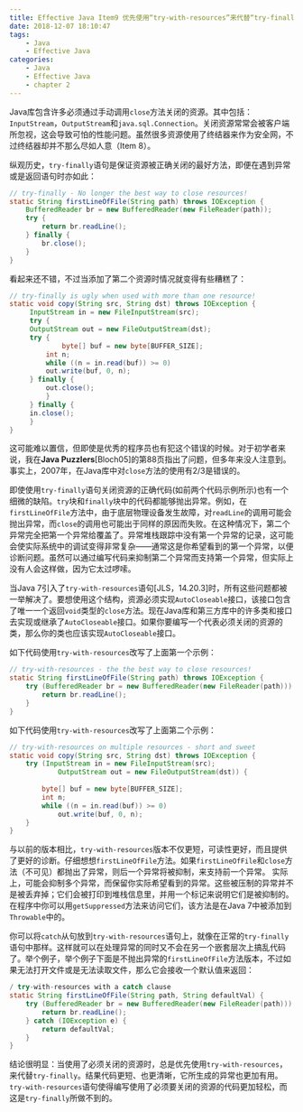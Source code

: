 ```yaml
---
title: Effective Java Item9 优先使用“try-with-resources”来代替“try-finally”
date: 2018-12-07 18:10:47
tags:
    - Java
    - Effective Java
categories:
    - Java
    - Effective Java
    - chapter 2
---
```


Java库包含许多必须通过手动调用`close`方法关闭的资源。其中包括：`InputStream`，`OutputStream`和`java.sql.Connection`。关闭资源常常会被客户端所忽视，这会导致可怕的性能问题。虽然很多资源使用了终结器来作为安全网，不过终结器却并不那么尽如人意（Item 8）。
<!-- more -->

纵观历史，`try-finally`语句是保证资源被正确关闭的最好方法，即便在遇到异常或是返回语句时亦如此：

``` java
// try-finally - No longer the best way to close resources!
static String firstLineOfFile(String path) throws IOException {
	BufferedReader br = new BufferedReader(new FileReader(path));
	try {
		return br.readLine();
	} finally {
		br.close();
	}
}
```

看起来还不错，不过当添加了第二个资源时情况就变得有些糟糕了：

``` java
// try-finally is ugly when used with more than one resource!
static void copy(String src, String dst) throws IOException {
     InputStream in = new FileInputStream(src);
     try {
	 OutputStream out = new FileOutputStream(dst);
	 try {
             byte[] buf = new byte[BUFFER_SIZE];
	     int n;
	     while ((n = in.read(buf)) >= 0)
		 out.write(buf, 0, n);
	 } finally {
	     out.close();
         }
     } finally {
	 in.close();
     }
}
```

这可能难以置信，但即使是优秀的程序员也有犯这个错误的时候。对于初学者来说，我在**Java Puzzlers**[Bloch05]的第88页指出了问题，但多年来没人注意到。事实上，2007年，在Java库中对`close`方法的使用有2/3是错误的。

即使使用`try-finally`语句关闭资源的正确代码(如前两个代码示例所示)也有一个细微的缺陷。`try`块和`finally`块中的代码都能够抛出异常。例如，在`firstLineOfFile`方法中，由于底层物理设备发生故障，对`readLine`的调用可能会抛出异常，而`close`的调用也可能出于同样的原因而失败。在这种情况下，第二个异常完全把第一个异常给覆盖了。异常堆栈跟踪中没有第一个异常的记录，这可能会使实际系统中的调试变得非常复杂——通常这是你希望看到的第一个异常，以便诊断问题。虽然可以通过编写代码来抑制第二个异常而支持第一个异常，但实际上没有人会这样做，因为它太过啰嗦。

当Java 7引入了`try-with-resources`语句[JLS，14.20.3]时，所有这些问题都被一举解决了。要想使用这个结构，资源必须实现`AutoCloseable`接口，该接口包含了唯一一个返回`void`类型的`close`方法。现在Java库和第三方库中的许多类和接口去实现或继承了`AutoCloseable`接口。如果你要编写一个代表必须关闭的资源的类，那么你的类也应该实现`AutoCloseable`接口。

如下代码使用`try-with-resources`改写了上面第一个示例：

``` java
// try-with-resources - the the best way to close resources!
static String firstLineOfFile(String path) throws IOException {
    try (BufferedReader br = new BufferedReader(new FileReader(path))) {
    	return br.readLine();
	}
}
```

如下代码使用`try-with-resources`改写了上面第二个示例：

``` java
// try-with-resources on multiple resources - short and sweet
static void copy(String src, String dst) throws IOException {
    try (InputStream in = new FileInputStream(src);
    		OutputStream out = new FileOutputStream(dst)) {
        
        byte[] buf = new byte[BUFFER_SIZE];
        int n;
        while ((n = in.read(buf)) >= 0)
        	out.write(buf, 0, n);
    }
}
```

与以前的版本相比，`try-with-resources`版本不仅更短，可读性更好，而且提供了更好的诊断。仔细想想`firstLineOfFile`方法。如果`firstLineOfFile`和`close`方法（不可见）都抛出了异常，则后一个异常将被抑制，来支持前一个异常。 实际上，可能会抑制多个异常，而保留你实际希望看到的异常。这些被压制的异常并不是被丢弃掉；它们会被打印到堆栈信息里，并用一个标记来说明它们是被抑制的。在程序中你可以用`getSuppressed`方法来访问它们，该方法是在Java 7中被添加到`Throwable`中的。

你可以将`catch`从句放到`try-with-resources`语句上，就像在正常的`try-finally`语句中那样。这样就可以在处理异常的同时又不会在另一个嵌套层次上搞乱代码了。举个例子，举个例子下面是不抛出异常的`firstLineOfFile`方法版本，不过如果无法打开文件或是无法读取文件，那么它会接收一个默认值来返回：

``` java
/ try-with-resources with a catch clause
static String firstLineOfFile(String path, String defaultVal) {
    try (BufferedReader br = new BufferedReader(new FileReader(path))) {
    	return br.readLine();
    } catch (IOException e) {
    	return defaultVal;
    }
}
```

结论很明显：当使用了必须关闭的资源时，总是优先使用`try-with-resources`，来代替`try-finally`。结果代码更短、也更清晰，它所生成的异常也更加有用。`try-with-resources`语句使得编写使用了必须要关闭的资源的代码更加轻松，而这是`try-finally`所做不到的。
